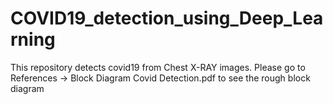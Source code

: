 # COVID19_detection_using_Deep_Learning
This repository detects covid19 from Chest X-RAY images.
Please go to References  -> Block Diagram Covid Detection.pdf to see the rough block diagram
